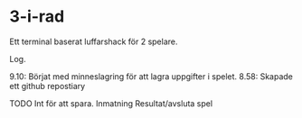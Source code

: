 # 3-i-rad


Ett terminal baserat luffarshack för 2 spelare.

Log. 

9.10: Börjat med minneslagring för att lagra uppgifter i spelet.
8.58: Skapade ett github repostiary

TODO
Int för att spara.
Inmatning
Resultat/avsluta spel
